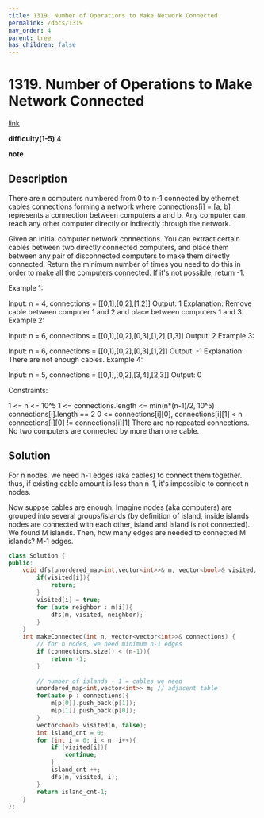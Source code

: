 ```yaml
---
title: 1319. Number of Operations to Make Network Connected
permalink: /docs/1319
nav_order: 4
parent: tree
has_children: false
---
```

# 1319. Number of Operations to Make Network Connected
[link](https://leetcode.com/problems/number-of-operations-to-make-network-connected/)

**difficulty(1-5)**
4

**note**

## Description
There are n computers numbered from 0 to n-1 connected by ethernet cables connections forming a network where connections[i] = [a, b] represents a connection between computers a and b. Any computer can reach any other computer directly or indirectly through the network.

Given an initial computer network connections. You can extract certain cables between two directly connected computers, and place them between any pair of disconnected computers to make them directly connected. Return the minimum number of times you need to do this in order to make all the computers connected. If it's not possible, return -1. 

 

Example 1:



Input: n = 4, connections = [[0,1],[0,2],[1,2]]
Output: 1
Explanation: Remove cable between computer 1 and 2 and place between computers 1 and 3.
Example 2:



Input: n = 6, connections = [[0,1],[0,2],[0,3],[1,2],[1,3]]
Output: 2
Example 3:

Input: n = 6, connections = [[0,1],[0,2],[0,3],[1,2]]
Output: -1
Explanation: There are not enough cables.
Example 4:

Input: n = 5, connections = [[0,1],[0,2],[3,4],[2,3]]
Output: 0
 

Constraints:

1 <= n <= 10^5
1 <= connections.length <= min(n*(n-1)/2, 10^5)
connections[i].length == 2
0 <= connections[i][0], connections[i][1] < n
connections[i][0] != connections[i][1]
There are no repeated connections.
No two computers are connected by more than one cable.

## Solution
For n nodes, we need n-1 edges (aka cables) to connect them together. 
thus, if existing cable amount is less than n-1, it's impossible to connect n nodes. 

Now suppse cables are enough. 
Imagine nodes (aka computers) are grouped into several groups/islands (by definition of island, inside islands nodes are connected with each other, island and island is not connected). We found M islands. Then, how many edges are needed to connected M islands? M-1 edges. 

```c++
class Solution {
public:
    void dfs(unordered_map<int,vector<int>>& m, vector<bool>& visited, int i){
        if(visited[i]){
            return;
        }
        visited[i] = true;
        for (auto neighbor : m[i]){
            dfs(m, visited, neighbor);
        }
    }
    int makeConnected(int n, vector<vector<int>>& connections) {
        // for n nodes, we need minimum n-1 edges
        if (connections.size() < (n-1)){
            return -1;
        }
        
        // number of islands - 1 = cables we need
        unordered_map<int,vector<int>> m; // adjacent table
        for(auto p : connections){
            m[p[0]].push_back(p[1]);
            m[p[1]].push_back(p[0]);
        }
        vector<bool> visited(n, false);
        int island_cnt = 0;
        for (int i = 0; i < n; i++){
            if (visited[i]){
                continue;
            }
            island_cnt ++;
            dfs(m, visited, i);
        }
        return island_cnt-1;        
    }
};
```
